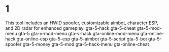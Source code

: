 # 1
This tool includes an HWID spoofer, customizable aimbot, character ESP, and 2D radar for enhanced gameplay. gta-5-hack gta-5-cheat gta-5-mod-menu gta-5 gta-v-mod-menu gta-v-hack gta-online-mod-menu gta-online-hack gta-online-esp gta-5-esp gta-5-aimbot gta-5-script gta-5-bot gta-5-spoofer gta-5-money gta-5-mod gta-5-hack-menu gta-online-cheat
